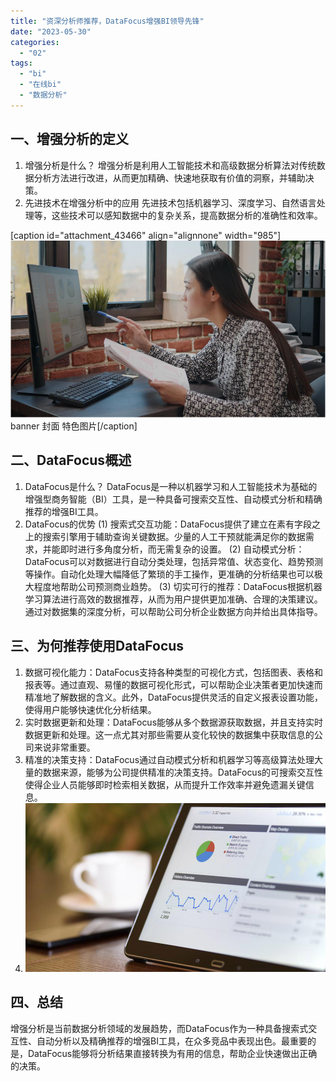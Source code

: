 ```yaml
---
title: "资深分析师推荐，DataFocus增强BI领导先锋"
date: "2023-05-30"
categories: 
  - "02"
tags: 
  - "bi"
  - "在线bi"
  - "数据分析"
---
```


## 一、增强分析的定义

1. 增强分析是什么？ 增强分析是利用人工智能技术和高级数据分析算法对传统数据分析方法进行改进，从而更加精确、快速地获取有价值的洞察，并辅助决策。
2. 先进技术在增强分析中的应用 先进技术包括机器学习、深度学习、自然语言处理等，这些技术可以感知数据中的复杂关系，提高数据分析的准确性和效率。

\[caption id="attachment\_43466" align="alignnone" width="985"\]![比较.png](images/1659518948-png.png) banner 封面 特色图片\[/caption\]

## 二、DataFocus概述

1. DataFocus是什么？ DataFocus是一种以机器学习和人工智能技术为基础的增强型商务智能（BI）工具，是一种具备可搜索交互性、自动模式分析和精确推荐的增强BI工具。
2. DataFocus的优势 (1) 搜索式交互功能：DataFocus提供了建立在素有字段之上的搜索引擎用于辅助查询关键数据。少量的人工干预就能满足你的数据需求，并能即时进行多角度分析，而无需复杂的设置。 (2) 自动模式分析：DataFocus可以对数据进行自动分类处理，包括异常值、状态变化、趋势预测等操作。自动化处理大幅降低了繁琐的手工操作，更准确的分析结果也可以极大程度地帮助公司预测商业趋势。 (3) 切实可行的推荐：DataFocus根据机器学习算法进行高效的数据推荐，从而为用户提供更加准确、合理的决策建议。通过对数据集的深度分析，可以帮助公司分析企业数据方向并给出具体指导。

## 三、为何推荐使用DataFocus

1. 数据可视化能力：DataFocus支持各种类型的可视化方式，包括图表、表格和报表等。通过直观、易懂的数据可视化形式，可以帮助企业决策者更加快速而精准地了解数据的含义。此外，DataFocus提供灵活的自定义报表设置功能，使得用户能够快速优化分析结果。
2. 实时数据更新和处理：DataFocus能够从多个数据源获取数据，并且支持实时数据更新和处理。这一点尤其对那些需要从变化较快的数据集中获取信息的公司来说非常重要。
3. 精准的决策支持：DataFocus通过自动模式分析和机器学习等高级算法处理大量的数据来源，能够为公司提供精准的决策支持。DataFocus的可搜索交互性使得企业人员能够即时检索相关数据，从而提升工作效率并避免遗漏关键信息。
4. ![](images/1660747008-%E5%B0%81%E9%9D%A2-3.jpg)

## 四、总结

增强分析是当前数据分析领域的发展趋势，而DataFocus作为一种具备搜索式交互性、自动分析以及精确推荐的增强BI工具，在众多竞品中表现出色。最重要的是，DataFocus能够将分析结果直接转换为有用的信息，帮助企业快速做出正确的决策。
